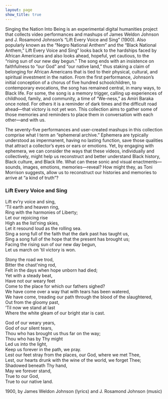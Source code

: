```yaml
---
layout: page
show_title: true
---
```


Singing the Nation Into Being is an experimental digital humanities project that collects video performances and mashups of James Weldon Johnson and J. Rosamond Johnson’s “Lift Every Voice and Sing” (1900). Also popularly known as the “Negro National Anthem” and the “Black National Anthem,” Lift Every Voice and Sing” looks back to the hardships faced by African Americans and also looks ahead, hopeful, yet cautious, to the “rising sun of our new day begun.” The song ends with an insistence on faithfulness to “our God” and “our native land,” thus staking a claim of belonging for African Americans that is tied to their physical, cultural, and spiritual investment in the nation. From the first performance, Johnson’s initial conception of a chorus of five hundred schoolchildren, to contemporary evocations, the song has remained central, in many ways, to Black life. For some, the song is a memory trigger, calling up experiences of childhood, family, and community, a time of “We-ness,” as Amiri Baraka once noted. For others it is a reminder of dark times and the difficult road ahead—that victory is not yet won. This collection aims to gather some of those memories and reminders to place them in conversation with each other—and with us.    

The seventy-five performances and user-created mashups in this collection comprise what I term an “ephemeral archive.” Ephemera are typically understood as impermanent, having no lasting function, save those qualities that attract a collector’s eyes or ears or emotions. Yet, by engaging with ephemera, we can consider the ways that these videos, individually and collectively, might help us reconstruct and better understand Black history, Black culture, and Black life. What can these sonic and visual enactments—sounds, images, emotions, memories—reveal? How might they, as Toni Morrison suggests, allow us to reconstruct our histories and memories to arrive at “a kind of truth”?  





### Lift Every Voice and Sing

Lift ev’ry voice and sing,  
‘Til earth and heaven ring,  
Ring with the harmonies of Liberty;  
Let our rejoicing rise    
High as the list’ning skies,  
Let it resound loud as the rolling sea.  
Sing a song full of the faith that the dark past has taught us,  
Sing a song full of the hope that the present has brought us;  
Facing the rising sun of our new day begun,  
Let us march on ’til victory is won.  

Stony the road we trod,  
Bitter the chast'ning rod,  
Felt in the days when hope unborn had died;  
Yet with a steady beat,  
Have not our weary feet   
Come to the place for which our fathers sighed?  
We have come over a way that with tears has been watered,  
We have come, treading our path through the blood of the slaughtered,  
Out from the gloomy past,  
‘Til now we stand at last   
Where the white gleam of our bright star is cast.  

God of our weary years,  
God of our silent tears,  
Thou who has brought us thus far on the way;  
Thou who has by Thy might   
Led us into the light,  
Keep us forever in the path, we pray.  
Lest our feet stray from the places, our God, where we met Thee,  
Lest, our hearts drunk with the wine of the world, we forget Thee;  
Shadowed beneath Thy hand,  
May we forever stand,  
True to our God,  
True to our native land.  

1900, by James Weldon Johnson (lyrics) and J. Rosamond Johnson (music)   
